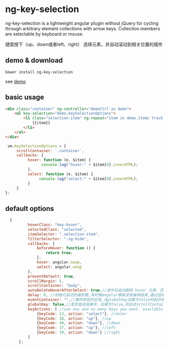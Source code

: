 # ng-key-selection
ng-key-selection is a lightweight angular plugin without jQuery for cycling through arbitrary element collections with arrow keys. 
Collection members are selectable by keyboard or mouse.

键盘按下（up、down或者left、right） 选择元素，并自动滚动到相关位置的插件

## demo & download

`bower install ng-key-selection`
          
see [demo](http://why520crazy.github.io/ng-key-selection)
          
## basic usage

```html
<div class="container" ng-controller="demoCtrl as demo">
    <ul key-selection="demo.keySelectionOptions">
        <li class="selection-item" ng-repeat="item in demo.items track by $index">
            {{item}}
        </li>
    </ul>
</div>
```

```js
 vm.keySelectionOptions = {
     scrollContainer: '.container',
     callbacks: {
          hover: function (e, $item) {
                console.log("hover:" + $item[0].innerHTML);
          },
          select: function (e, $item) {
               console.log("select:" + $item[0].innerHTML);
          }
     }
};
```


## default options

```js
  {
          hoverClass: "key-hover",
          selectedClass: "selected",
          itemSelector: ".selection-item",
          filterSelector: ".ng-hide",
          callbacks: {
              beforeHover: function () {
                  return true;
              },
              hover: angular.noop,
              select: angular.noop
          },
          preventDefault: true,
          scrollMargin: 5,
          scrollContainer: "body",
          autoDeleteHoverAfterSelect: true,//选中后自动删除 hover 元素，否则会影响下次继续选择
          delay: 0, //初始化延迟的毫秒数,有时候angular模板没有编译结束,通过选择器找不到元素
          eventContainer: "",//事件绑定的区域,当globalKey设置为false时起作用,默认为scrollContainer
          globalKey: false,//是否是全局事件，如果为false,则会在scrollContainer绑定keydown事件，否则会在document上绑定
          keyActions: [ //use any and as many keys you want. available actions: "select", "up", "down"
              {keyCode: 13, action: "select"}, //enter
              {keyCode: 38, action: "up"}, //up
              {keyCode: 40, action: "down"}, //down
              {keyCode: 37, action: "up"}, //left
              {keyCode: 39, action: "down"} //right
          ]
      };
```
